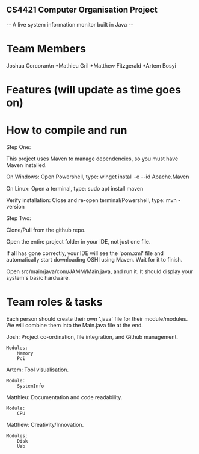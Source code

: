 ## CS4421 Computer Organisation Project


-- A live system information monitor built in Java --


# Team Members


Joshua Corcoran\n
*Mathieu Gril
*Matthew Fitzgerald
*Artem Bosyi


# Features (will update as time goes on)



# How to compile and run


Step One:

This project uses Maven to manage dependencies, so you must have Maven installed.

On Windows:
    Open Powershell, type: winget install -e --id Apache.Maven

On Linux:
    Open a terminal, type: sudo apt install maven

Verify installation:
    Close and re-open terminal/Powershell, type: mvn -version


Step Two:

Clone/Pull from the github repo.

Open the entire project folder in your IDE, not just one file.

If all has gone correctly, your IDE will see the 'pom.xml' file and automatically start downloading OSHI using Maven. Wait for it to finish.

Open src/main/java/com/JAMM/Main.java, and run it. It should display your system's basic hardware.


# Team roles & tasks


Each person should create their own '.java' file for their module/modules. We will combine them into the Main.java file at the end.

Josh:
    Project co-ordination, file integration, and Github management.

    Modules:
        Memory
        Pci

Artem:
    Tool visualisation.

    Module:
        SystemInfo

Matthieu:
    Documentation and code readability.

    Module:
        CPU

Matthew:
    Creativity/Innovation.

    Modules:
        Disk
        Usb
